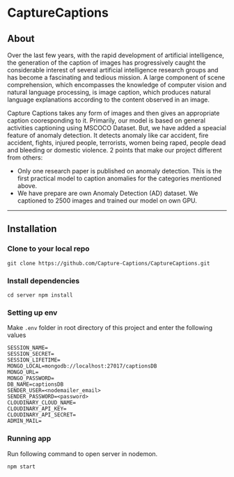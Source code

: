 # CaptureCaptions

## About

Over the last few years, with the rapid development of artificial intelligence, the generation of the
caption of images has progressively caught the considerable interest of several artificial
intelligence research groups and has become a fascinating and tedious mission. A large
component of scene comprehension, which encompasses the knowledge of computer vision and
natural language processing, is image caption, which produces natural language explanations
according to the content observed in an image.

Capture Captions takes any form of images and then gives an appropriate caption cooresponding to it. Primarily, our model is based on general activities captioning using MSCOCO Dataset. But, we have added a speacial feature of anomaly detection. It detects anomaly like car accident, fire accident, fights, injured people, terrorists, women being raped, people dead and bleeding or domestic violence. 2 points that make our project different from others:

- Only one research paper is published on anomaly detection. This is the first practical model to caption anomalies for the categories mentioned above.
- We have prepare are own Anomaly Detection (AD) dataset. We captioned to 2500 images and trained our model on own GPU.
<hr>

## Installation

### Clone to your local repo

```
git clone https://github.com/Capture-Captions/CaptureCaptions.git
```

### Install dependencies

```
cd server npm install
```

### Setting up env

Make `.env` folder in root directory of this project and enter the following values

```
SESSION_NAME=
SESSION_SECRET=
SESSION_LIFETIME=
MONGO_LOCAL=mongodb://localhost:27017/captionsDB
MONGO_URL=
MONGO_PASSWORD=
DB_NAME=captionsDB
SENDER_USER=<nodemailer_email>
SENDER_PASSWORD=<password>
CLOUDINARY_CLOUD_NAME=
CLOUDINARY_API_KEY=
CLOUDINARY_API_SECRET=
ADMIN_MAIL=
```

### Running app

Run following command to open server in nodemon.

```
npm start
```
